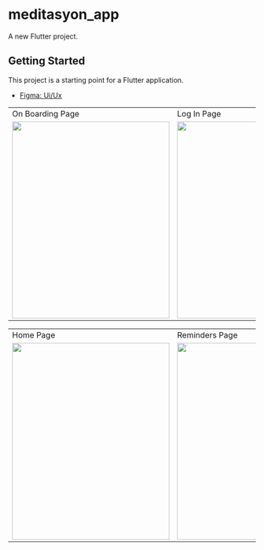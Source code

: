 # meditasyon_app

A new Flutter project.

## Getting Started

This project is a starting point for a Flutter application.

- [Figma: Ui/Ux](https://www.figma.com/community/file/882888114457713282)


<table>
  <tr>
    <td>On Boarding Page</td>
     <td>Log In Page</td>
     <td>Sign Up Page</td>
     <td>Welcome Page</td>
     <td>Home Page</td>
     <td>Reminders Page</td>
  </tr>
  <tr>
    <td><img src="https://user-images.githubusercontent.com/48855691/152691117-b2e43b2e-0fed-4e5e-b4bc-7351ed25cb88.png" width="320" height="400"></td>
    <td><img src="https://user-images.githubusercontent.com/48855691/152690870-ae254bb1-ed38-4644-a6ca-aa1ec963d4ab.png" width="320" height="400"></td>
    <td><img src="https://user-images.githubusercontent.com/48855691/152690876-645688c6-168e-45fa-a0dc-acb780517e42.png" width="320" height="400"></td>
    <td><img src="https://user-images.githubusercontent.com/48855691/152690888-95894399-41dc-49c8-833a-c4a3a65a7e8f.png" width="320" height="400"></td>
    <td><img src="https://user-images.githubusercontent.com/48855691/153652529-e2b65335-3dae-4fed-9abf-2cecaac05899.jpg" width="320" height="400"></td>
    <td><img src="https://user-images.githubusercontent.com/48855691/153652595-5820cb90-c582-4d45-966f-eb0699213e9b.jpg" width="320" height="400"></td>

  
 </table>
 
 <table>
  <tr>
     <td>Home Page</td>
     <td>Reminders Page</td>
  </tr>
  <tr>
    <td><img src="https://user-images.githubusercontent.com/48855691/153652529-e2b65335-3dae-4fed-9abf-2cecaac05899.jpg" width="320" height="400"></td>
    <td><img src="https://user-images.githubusercontent.com/48855691/153652595-5820cb90-c582-4d45-966f-eb0699213e9b.jpg" width="320" height="400"></td>
 </table>







